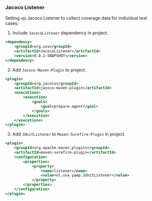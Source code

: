 ### Jacoco Listener

Setting up Jacoco Listener to collect coverage data for individual test cases:

1. Include `JacocoListener` dependency in project.

```xml
<dependency>
    <groupId>org.uva</groupId>
    <artifactId>JacocoListener</artifactId>
    <version>0.0.1-SNAPSHOT</version>
</dependency>
```

2. Add `Jacoco-Maven-Plugin` to project.

```xml
<plugin>
    <groupId>org.jacoco</groupId>
    <artifactId>jacoco-maven-plugin</artifactId>
    <executions>
        <execution>
            <goals>
                <goal>prepare-agent</goal>
            </goals>
        </execution>
    </executions>
</plugin>
```

3. Add `JUnitListener` to `Maven-Surefire-Plugin` in project.

```xml
<plugin>
    <groupId>org.apache.maven.plugins</groupId>
    <artifactId>maven-surefire-plugin</artifactId>
    <configuration>
        <properties>
            <property>
                <name>listener</name>
                <value>nl.uva.yamp.JUnitListener</value>
            </property>
        </properties>
    </configuration>
</plugin>
```